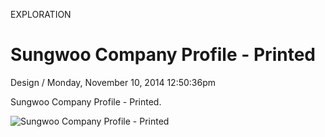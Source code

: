 <p class="type">EXPLORATION</p>

# Sungwoo Company Profile - Printed

<p class="meta">Design  /  Monday, November 10, 2014 12:50:36pm</p>

Sungwoo Company Profile - Printed.

![Sungwoo Company Profile - Printed](https://farooq-agent.web.app/assets/images/works/large/sungwoo-company-profile-printed.jpg)
